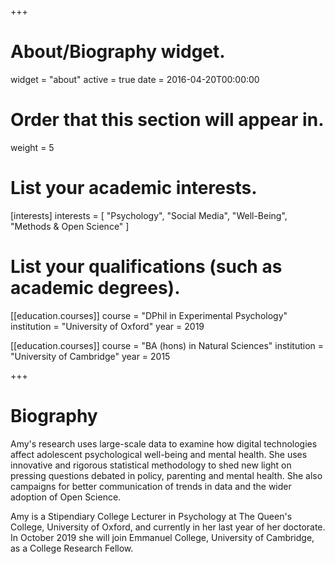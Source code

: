 +++
# About/Biography widget.
widget = "about"
active = true
date = 2016-04-20T00:00:00

# Order that this section will appear in.
weight = 5

# List your academic interests.
[interests]
  interests = [
    "Psychology",
    "Social Media",
    "Well-Being",
    "Methods & Open Science"
  ]

# List your qualifications (such as academic degrees).
[[education.courses]]
  course = "DPhil in Experimental Psychology"
  institution = "University of Oxford"
  year = 2019

[[education.courses]]
  course = "BA (hons) in Natural Sciences"
  institution = "University of Cambridge"
  year = 2015
 
+++

# Biography

Amy's research uses large-scale data to examine how digital technologies affect adolescent psychological well-being and mental health. She uses innovative and rigorous statistical methodology to shed new light on pressing questions debated in policy, parenting and mental health. She also campaigns for better communication of trends in data and the wider adoption of Open Science. 

Amy is a Stipendiary College Lecturer in Psychology at The Queen's College, University of Oxford, and currently in her last year of her doctorate. In October 2019 she will join Emmanuel College, University of Cambridge, as a College Research Fellow. 


